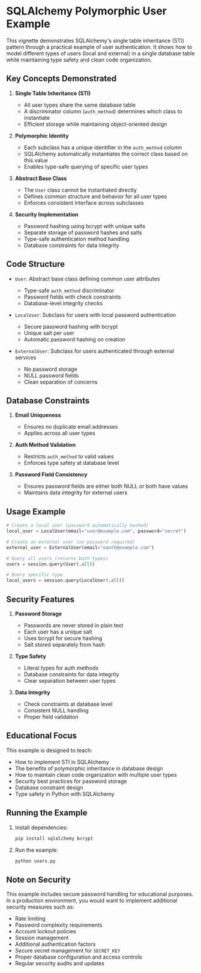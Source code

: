 # SQLAlchemy Polymorphic User Example

This vignette demonstrates SQLAlchemy's single table inheritance (STI) pattern through a practical example of user authentication. It shows how to model different types of users (local and external) in a single database table while maintaining type safety and clean code organization.

## Key Concepts Demonstrated

1. **Single Table Inheritance (STI)**
   - All user types share the same database table
   - A discriminator column (`auth_method`) determines which class to instantiate
   - Efficient storage while maintaining object-oriented design

2. **Polymorphic Identity**
   - Each subclass has a unique identifier in the `auth_method` column
   - SQLAlchemy automatically instantiates the correct class based on this value
   - Enables type-safe querying of specific user types

3. **Abstract Base Class**
   - The `User` class cannot be instantiated directly
   - Defines common structure and behavior for all user types
   - Enforces consistent interface across subclasses

4. **Security Implementation**
   - Password hashing using bcrypt with unique salts
   - Separate storage of password hashes and salts
   - Type-safe authentication method handling
   - Database constraints for data integrity

## Code Structure

- `User`: Abstract base class defining common user attributes
  - Type-safe `auth_method` discriminator
  - Password fields with check constraints
  - Database-level integrity checks

- `LocalUser`: Subclass for users with local password authentication
  - Secure password hashing with bcrypt
  - Unique salt per user
  - Automatic password hashing on creation

- `ExternalUser`: Subclass for users authenticated through external services
  - No password storage
  - NULL password fields
  - Clean separation of concerns

## Database Constraints

1. **Email Uniqueness**
   - Ensures no duplicate email addresses
   - Applies across all user types

2. **Auth Method Validation**
   - Restricts `auth_method` to valid values
   - Enforces type safety at database level

3. **Password Field Consistency**
   - Ensures password fields are either both NULL or both have values
   - Maintains data integrity for external users

## Usage Example

```python
# Create a local user (password automatically hashed)
local_user = LocalUser(email="user@example.com", password="secret")

# Create an external user (no password required)
external_user = ExternalUser(email="oauth@example.com")

# Query all users (returns both types)
users = session.query(User).all()

# Query specific type
local_users = session.query(LocalUser).all()
```

## Security Features

1. **Password Storage**
   - Passwords are never stored in plain text
   - Each user has a unique salt
   - Uses bcrypt for secure hashing
   - Salt stored separately from hash

2. **Type Safety**
   - Literal types for auth methods
   - Database constraints for data integrity
   - Clear separation between user types

3. **Data Integrity**
   - Check constraints at database level
   - Consistent NULL handling
   - Proper field validation

## Educational Focus

This example is designed to teach:
- How to implement STI in SQLAlchemy
- The benefits of polymorphic inheritance in database design
- How to maintain clean code organization with multiple user types
- Security best practices for password storage
- Database constraint design
- Type safety in Python with SQLAlchemy

## Running the Example

1. Install dependencies:
   ```bash
   pip install sqlalchemy bcrypt
   ```

2. Run the example:
   ```bash
   python users.py
   ```

## Note on Security

This example includes secure password handling for educational purposes. In a production environment, you would want to implement additional security measures such as:
- Rate limiting
- Password complexity requirements
- Account lockout policies
- Session management
- Additional authentication factors
- Secure secret management for `SECRET_KEY`
- Proper database configuration and access controls
- Regular security audits and updates
